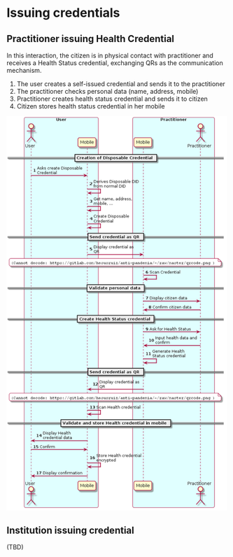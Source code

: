# Issuing credentials

## Practitioner issuing Health Credential

In this interaction, the citizen is in physical contact with practitioner and receives a Health Status credential, exchanging QRs as the communication mechanism.

1. The user creates a self-issued credential and sends it to the practitioner
2. The practitioner checks personal data (name, address, mobile)
3. Practitioner creates health status credential and sends it to citizen
4. Citizen stores health status credential in her mobile

![Receive credential](images/issuing_credentials/practitioner.png)

## Institution issuing credential

(TBD)